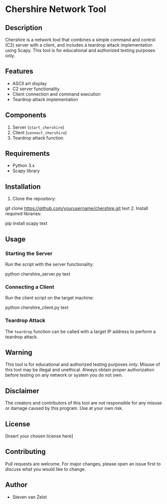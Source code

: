 # Chershire Network Tool

## Description
Chershire is a network tool that combines a simple command and control (C2) server with a client, and includes a teardrop attack implementation using Scapy. This tool is for educational and authorized testing purposes only.

## Features
- ASCII art display
- C2 server functionality
- Client connection and command execution
- Teardrop attack implementation

## Components
1. Server (`start_chershire`)
2. Client (`connect_chershire`)
3. Teardrop attack function

## Requirements
- Python 3.x
- Scapy library

## Installation
1. Clone the repository:

git clone https://github.com/yourusername/chershire.git
text
2. Install required libraries:

pip install scapy
text

## Usage

### Starting the Server
Run the script with the server functionality:

python chershire_server.py
text

### Connecting a Client
Run the client script on the target machine:

python chershire_client.py
text

### Teardrop Attack
The `teardrop` function can be called with a target IP address to perform a teardrop attack.

## Warning
This tool is for educational and authorized testing purposes only. Misuse of this tool may be illegal and unethical. Always obtain proper authorization before testing on any network or system you do not own.

## Disclaimer
The creators and contributors of this tool are not responsible for any misuse or damage caused by this program. Use at your own risk.

## License
[Insert your chosen license here]

## Contributing
Pull requests are welcome. For major changes, please open an issue first to discuss what you would like to change.

## Author
- Steven van Zelst
